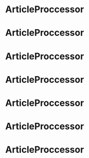 # ArticleProccessor
# ArticleProccessor
# ArticleProccessor
# ArticleProccessor
# ArticleProccessor
# ArticleProccessor
# ArticleProccessor
